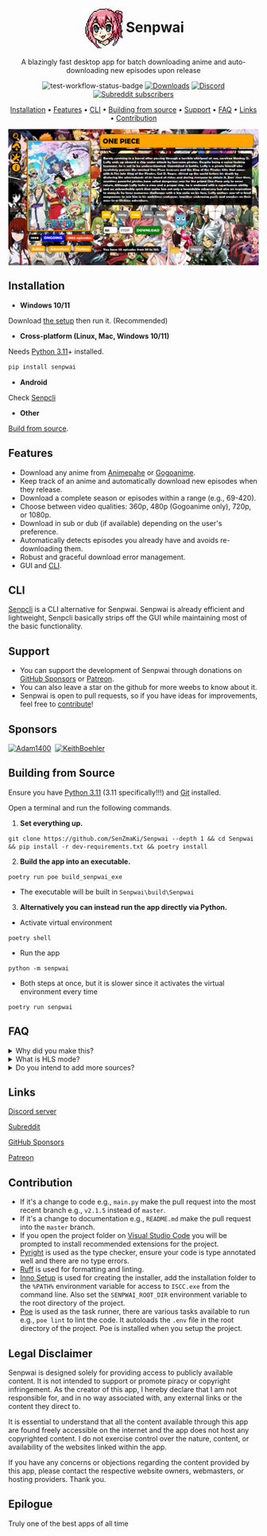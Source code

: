 <h1 align="center">
<img align="center" height="80px" width="80px" src="https://raw.githubusercontent.com/SenZmaKi/Senpwai/master/.github/images/senpwai-icon.png" alt="senpwai-icon"> Senpwai</h1>
<p align="center">
A blazingly fast desktop app for batch downloading anime and auto-downloading new episodes upon release
</p>

<p align="center"
 <a href=https://github.com/SenZmaKi/Senpwai/actions/workflows/test.yml> <img height="30px" src=https://github.com/SenZmaKi/Senpwai/actions/workflows/test.yml/badge.svg alt=test-workflow-status-badge></a>
 <a href="https://github.com/SenZmaKi/Senpwai/releases"><img  height="30px" src="https://img.shields.io/github/downloads/SenZmaKi/Senpwai/total" alt="Downloads"></a>
 <a href="https://discord.gg/invite/e9UxkuyDX2" target="_blank"><img height="30px" alt="Discord" src="https://img.shields.io/discord/1131981618777702540?label=Discord&logo=discord" alt="Discord-icon"></a>
 <a href="https://www.reddit.com/r/Senpwai" target="_blank"><img height="30px" alt="Subreddit subscribers" src="https://img.shields.io/reddit/subreddit-subscribers/senpwai?label=Reddit&logo=reddit" alt="Reddit-icon"</a>
</p>
<p align="center">
  <a href="#installation">Installation</a> •
  <a href="#features">Features</a> •
  <a href="#cli">CLI</a> •
  <a href="#building-from-source">Building from source</a> •
  <a href="#support">Support</a> •
  <a href="#faq">FAQ</a> •
  <a href="#links">Links</a> •
  <a href="#contribution">Contribution</a>
</p>

<img align="center" src="https://raw.githubusercontent.com/SenZmaKi/Senpwai/master/.github/images/one-piece.png" alt="one-piece-screenshot">

## Installation

-   **Windows 10/11**

Download [the setup](https://github.com/SenZmaKi/Senpwai/releases/latest/download/Senpwai-setup.exe) then run it. (Recommended)

-   **Cross-platform (Linux, Mac, Windows 10/11)**

Needs [Python 3.11](https://www.python.org/downloads/release/python-3119)+ installed.

```bash
pip install senpwai
```

-   **Android**

Check [Senpcli](https://github.com/SenZmaKi/Senpwai/blob/master/docs/senpcli-guide.md)

-   **Other**

[Build from source](#building-from-source).

## Features

-   Download any anime from [Animepahe](https://animepahe.ru) or [Gogoanime](https://anitaku.bz).
-   Keep track of an anime and automatically download new episodes when they release.
-   Download a complete season or episodes within a range (e.g., 69-420).
-   Choose between video qualities: 360p, 480p (Gogoanime only), 720p, or 1080p.
-   Download in sub or dub (if available) depending on the user's preference.
-   Automatically detects episodes you already have and avoids re-downloading them.
-   Robust and graceful download error management.
-   GUI and [CLI](https://github.com/SenZmaKi/Senpwai/blob/master/docs/senpcli-guide.md).

## CLI

[Senpcli](https://github.com/SenZmaKi/Senpwai/blob/master/docs/senpcli-guide.md) is a CLI alternative for Senpwai. Senpwai is already efficient and lightweight, Senpcli basically strips off the GUI while maintaining most of the basic functionality.

## Support

-   You can support the development of Senpwai through donations on [GitHub Sponsors](https://github.com/sponsors/SenZmaKi) or [Patreon](https://patreon.com/Senpwai).
-   You can also leave a star on the github for more weebs to know about it.
-   Senpwai is open to pull requests, so if you have ideas for improvements, feel free to [contribute](#contribution)!

## Sponsors

<p>
<a href="https://github.com/Adam1400"><img src="https://github.com/Adam1400.png" width="80px" alt="Adam1400"/></a>&nbsp;&nbsp;<a href="https://github.com/KeithBoehler"><img src="https://github.com/KeithBoehler.png" width="80px" alt="KeithBoehler" /></a>
</p>

## Building from Source

Ensure you have [Python 3.11](https://www.python.org/downloads/release/python-3119) (3.11 specifically!!!) and [Git](https://github.com/git-guides/install-git) installed.

Open a terminal and run the following commands.

1. **Set everything up.**

```
git clone https://github.com/SenZmaKi/Senpwai --depth 1 && cd Senpwai && pip install -r dev-requirements.txt && poetry install
```

2. **Build the app into an executable.**

```
poetry run poe build_senpwai_exe
```

-   The executable will be built in `Senpwai\build\Senpwai`

3. **Alternatively you can instead run the app directly via Python.**

-   Activate virtual environment

```
poetry shell
```

-   Run the app

```
python -m senpwai
```

-   Both steps at once, but it is slower since it activates the virtual environment every time

```
poetry run senpwai
```

## FAQ

<details> <summary> Why did you make this? </summary>
I couldn't afford wifi so I used my college wifi to batch download anime after class but batch downloading from streaming sites is a pain in the ass,
you have to click billions of links just to download one episode, so I made Senpwai to help me and possibly others that face a similar problem.
</details>

<details> <summary> What is HLS mode? </summary>
 
HLS mode attempts to fix the unstability of Gogoanime normal mode. 
In HLS mode Gogoanime downloads are guaranteed to work, though with a few downsides:

-   Requires [FFmpeg](https://www.hostinger.com/tutorials/how-to-install-ffmpeg) to be installed, though Senpwai can attempt to automatically install it for you.
-   No download size indication but Senpwai will estimate the total download size after the first download.

</details>

<details> <summary> Do you intend to add more sources? </summary>

One person can only do so much, I only plan on adding another source if something ever happens to Animepahe or Gogoanime.
More sources means more writing more code which in turn means fixing more bugs.

</details>

## Links

[Discord server](https://discord.com/invite/e9UxkuyDX2)

[Subreddit](https://reddit.com/r/Senpwai)

[GitHub Sponsors](https://github.com/sponsors/SenZmaKi)

[Patreon](https://patreon.com/Senpwai)

## Contribution

-   If it's a change to code e.g., `main.py` make the pull request into the most recent branch e.g., `v2.1.5` instead of `master`.
-   If it's a change to documentation e.g., `README.md` make the pull request into the `master` branch.
-   If you open the project folder on [Visual Studio Code](https://code.visualstudio.com/) you will be prompted to install recommended extensions for the project.
-   [Pyright](https://github.com/microsoft/pyright) is used as the type checker, ensure your code is type annotated well and there are no type errors.
-   [Ruff](https://github.com/astral-sh/ruff) is used for formatting and linting.
-   [Inno Setup](https://jrsoftware.org/isinfo.php) is used for creating the installer, add the installation folder to the `%PATH%` environment variable for access to `ISCC.exe` from the command line. Also set the `SENPWAI_ROOT_DIR` environment variable to the root directory of the project.
-   [Poe](https://github.com/nat-n/poethepoet) is used as the task runner, there are various tasks available to run e.g., `poe lint` to lint the code. It autoloads the `.env` file in the root directory of the project. Poe is installed when you setup the project.

## Legal Disclaimer

Senpwai is designed solely for providing access to publicly available content. It is not intended to support or promote piracy or copyright infringement. As the creator of this app, I hereby declare that I am not responsible for, and in no way associated with, any external links or the content they direct to.

It is essential to understand that all the content available through this app are found freely accessible on the internet and the app does not host any copyrighted content. I do not exercise control over the nature, content, or availability of the websites linked within the app.

If you have any concerns or objections regarding the content provided by this app, please contact the respective website owners, webmasters, or hosting providers. Thank you.

## Epilogue

Truly one of the best apps of all time

